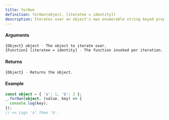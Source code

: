 ```yaml
---
title: forOwn
definition: forOwn(object, [iteratee = identity])
description: Iterates over an object's own enumerable string keyed properties, calling `iteratee` for each property. The `iteratee` is invoked with three arguments, (value, key, object). Iteratee functions may exit iteration early by explicitly returning `false`.
---
```



#### Arguments


```bash
{Object} object - The object to iterate over.
{Function} [iteratee = identity] - The function invoked per iteration.
```


#### Returns


```bash
{Object} - Returns the object.
```


#### Example


```ts
const object = { 'a': 1, 'b': 2 };
_.forOwn(object, (value, key) => {
  console.log(key);
});
// => Logs 'a' then 'b'.
```